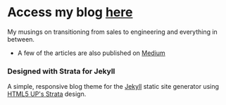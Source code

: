 # Access my blog <a href="https://aperez25.github.io">here</a>

My musings on transitioning from sales to engineering and everything in between.

- A few of the articles are also published on <a href="https://medium.com/@alice.perez25">Medium</a>

### Designed with Strata for Jekyll

A simple, responsive blog theme for the [Jekyll](http://jekyllrb.com) static site generator using [HTML5 UP's Strata](http://html5up.net/strata) design.
